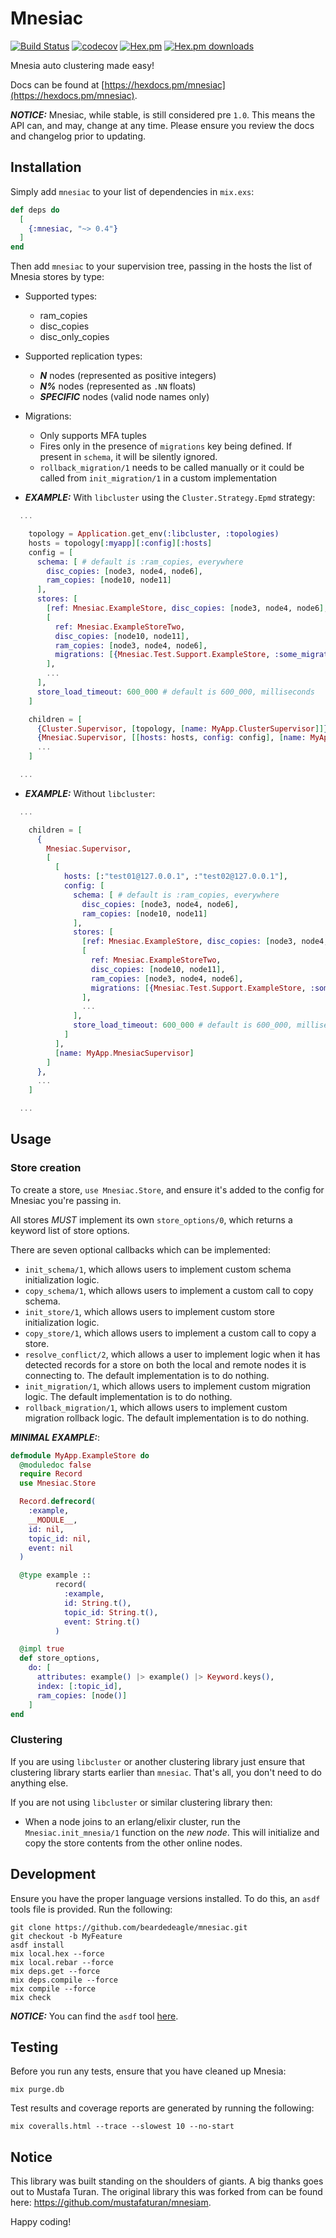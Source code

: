 # Mnesiac

[![Build Status](https://travis-ci.org/beardedeagle/mnesiac.svg?branch=master)](https://travis-ci.org/beardedeagle/mnesiac) [![codecov](https://codecov.io/gh/beardedeagle/mnesiac/branch/master/graph/badge.svg)](https://codecov.io/gh/beardedeagle/mnesiac) [![Hex.pm](http://img.shields.io/hexpm/v/mnesiac.svg?style=flat)](https://hex.pm/packages/mnesiac) [![Hex.pm downloads](https://img.shields.io/hexpm/dt/mnesiac.svg?style=flat)](https://hex.pm/packages/mnesiac)

Mnesia auto clustering made easy!

Docs can be found at [https://hexdocs.pm/mnesiac](https://hexdocs.pm/mnesiac).

**_NOTICE:_** Mnesiac, while stable, is still considered pre `1.0`. This means the API can, and may, change at any time. Please ensure you review the docs and changelog prior to updating.

## Installation

Simply add `mnesiac` to your list of dependencies in `mix.exs`:

```elixir
def deps do
  [
    {:mnesiac, "~> 0.4"}
  ]
end
```

Then add `mnesiac` to your supervision tree, passing in the hosts the list of Mnesia stores by type:

- Supported types:
  - ram_copies
  - disc_copies
  - disc_only_copies

- Supported replication types:
  - **_N_** nodes (represented as positive integers)
  - **_N%_** nodes (represented as `.NN` floats)
  - **_SPECIFIC_** nodes (valid node names only)

- Migrations:
  - Only supports MFA tuples
  - Fires only in the presence of `migrations` key being defined. If present in `schema`, it will be silently ignored.
  - `rollback_migration/1` needs to be called manually or it could be called from `init_migration/1` in a custom implementation

- **_EXAMPLE:_** With `libcluster` using the `Cluster.Strategy.Epmd` strategy:

```elixir
  ...

    topology = Application.get_env(:libcluster, :topologies)
    hosts = topology[:myapp][:config][:hosts]
    config = [
      schema: [ # default is :ram_copies, everywhere
        disc_copies: [node3, node4, node6],
        ram_copies: [node10, node11]
      ],
      stores: [
        [ref: Mnesiac.ExampleStore, disc_copies: [node3, node4, node6], ram_copies: [node10, node11], blacklist: [node1, node2]],
        [
          ref: Mnesiac.ExampleStoreTwo,
          disc_copies: [node10, node11],
          ram_copies: [node3, node4, node6],
          migrations: [{Mnesiac.Test.Support.ExampleStore, :some_migration, []}]
        ],
        ...
      ],
      store_load_timeout: 600_000 # default is 600_000, milliseconds
    ]

    children = [
      {Cluster.Supervisor, [topology, [name: MyApp.ClusterSupervisor]]},
      {Mnesiac.Supervisor, [[hosts: hosts, config: config], [name: MyApp.MnesiacSupervisor]]},
      ...
    ]

  ...
```

- **_EXAMPLE:_** Without `libcluster`:

```elixir
  ...

    children = [
      {
        Mnesiac.Supervisor,
        [
          [
            hosts: [:"test01@127.0.0.1", :"test02@127.0.0.1"],
            config: [
              schema: [ # default is :ram_copies, everywhere
                disc_copies: [node3, node4, node6],
                ram_copies: [node10, node11]
              ],
              stores: [
                [ref: Mnesiac.ExampleStore, disc_copies: [node3, node4, node6], ram_copies: [node10, node11], blacklist: [node1, node2]],
                [
                  ref: Mnesiac.ExampleStoreTwo,
                  disc_copies: [node10, node11],
                  ram_copies: [node3, node4, node6],
                  migrations: [{Mnesiac.Test.Support.ExampleStore, :some_migration, []}]
                ],
                ...
              ],
              store_load_timeout: 600_000 # default is 600_000, milliseconds
            ]
          ],
          [name: MyApp.MnesiacSupervisor]
        ]
      },
      ...
    ]

  ...
```

## Usage

### Store creation

To create a store, `use Mnesiac.Store`, and ensure it's added to the config for Mnesiac you're passing in. 

All stores *MUST* implement its own `store_options/0`, which returns a keyword list of store options.

There are seven optional callbacks which can be implemented:

- `init_schema/1`, which allows users to implement custom schema initialization logic.
- `copy_schema/1`, which allows users to implement a custom call to copy schema.
- `init_store/1`, which allows users to implement custom store initialization logic.
- `copy_store/1`, which allows users to implement a custom call to copy a store.
- `resolve_conflict/2`, which allows a user to implement logic when it has detected records for a store on both the local and remote nodes it is connecting to. The default implementation is to do nothing.
- `init_migration/1`, which allows users to implement custom migration logic. The default implementation is to do nothing.
- `rollback_migration/1`, which allows users to implement custom migration rollback logic. The default implementation is to do nothing.

**_MINIMAL EXAMPLE:_**:

```elixir
defmodule MyApp.ExampleStore do
  @moduledoc false
  require Record
  use Mnesiac.Store

  Record.defrecord(
    :example,
    __MODULE__,
    id: nil,
    topic_id: nil,
    event: nil
  )

  @type example ::
          record(
            :example,
            id: String.t(),
            topic_id: String.t(),
            event: String.t()
          )

  @impl true
  def store_options,
    do: [
      attributes: example() |> example() |> Keyword.keys(),
      index: [:topic_id],
      ram_copies: [node()]
    ]
end
```

### Clustering

If you are using `libcluster` or another clustering library just ensure that clustering library starts earlier than `mnesiac`. That's all, you don't need to do anything else.

If you are not using `libcluster` or similar clustering library then:

- When a node joins to an erlang/elixir cluster, run the `Mnesiac.init_mnesia/1` function on the *new node*. This will initialize and copy the store contents from the other online nodes.

## Development

Ensure you have the proper language versions installed. To do this, an `asdf` tools file is provided. Run the following:

```shell
git clone https://github.com/beardedeagle/mnesiac.git
git checkout -b MyFeature
asdf install
mix local.hex --force
mix local.rebar --force
mix deps.get --force
mix deps.compile --force
mix compile --force
mix check
```

**_NOTICE:_** You can find the `asdf` tool [here][1].

## Testing

Before you run any tests, ensure that you have cleaned up Mnesia:

```shell
mix purge.db
```

Test results and coverage reports are generated by running the following:

```shell
mix coveralls.html --trace --slowest 10 --no-start
```

## Notice

This library was built standing on the shoulders of giants. A big thanks goes out to Mustafa Turan. The original library this was forked from can be found here: <https://github.com/mustafaturan/mnesiam>.

Happy coding!

[1]: https://github.com/asdf-vm/asdf
